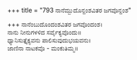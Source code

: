 +++
title = "793 ನಾನೆಮ್ಬುದೊನ್ದಂಶವಿತರ ಜಗವೊನ್ದಂಶ"

+++
ನಾನೆಂಬುದೊಂದಂಶವಿತರ ಜಗವೊಂದಂಶ।  
ನಾನು ನೀನುಗಳಳಿದ ಸರ್ವೈಕ್ಯವೊಂದು॥  
ಧ್ಯಾನಿಸುತ್ತೈಕ್ಯವನು ಪಾಲಿಸುವುದುಭಯವನು।  
ಜಾಣಿನಾ ನಾಟಕವೊ - ಮಂಕುತಿಮ್ಮ॥  
